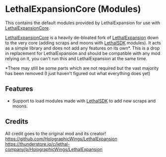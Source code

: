 # LethalExpansionCore (Modules)
This contains the default modules provided by LethalExpansion for use with [LethalExpansionCore](https://thunderstore.io/c/lethal-company/p/jockie/LethalExpansionCore/).

[LethalExpansionCore](https://thunderstore.io/c/lethal-company/p/jockie/LethalExpansionCore/) is a heavily de-bloated fork of [LethalExpansion](https://github.com/HolographicWings/LethalExpansion) down to the very core (adding scraps and moons with [LethalSDK](https://github.com/HolographicWings/LethalSDK-Unity-Project) modules). It acts as a simple library and does not add any features on its own\*. This is a drop in replacement for LethalExpansion and should be compatible with any mod relying on it, you can't run this and LethalExpansion at the same time.

\*There may still be some parts which are not required but the vast majority has been removed (I just haven't figured out what everything does yet)

## Features
- Support to load modules made with [LethalSDK](https://github.com/HolographicWings/LethalSDK-Unity-Project) to add new scraps and moons.

## Credits
All credit goes to the original mod and its creator!  
https://github.com/HolographicWings/LethalExpansion  
https://thunderstore.io/c/lethal-company/p/HolographicWings/LethalExpansion  